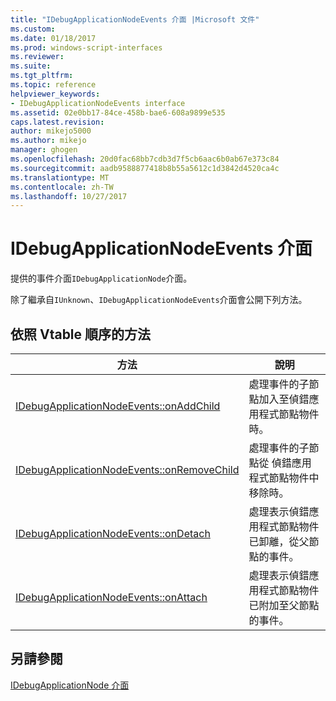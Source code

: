 ```yaml
---
title: "IDebugApplicationNodeEvents 介面 |Microsoft 文件"
ms.custom: 
ms.date: 01/18/2017
ms.prod: windows-script-interfaces
ms.reviewer: 
ms.suite: 
ms.tgt_pltfrm: 
ms.topic: reference
helpviewer_keywords:
- IDebugApplicationNodeEvents interface
ms.assetid: 02e0bb17-84ce-458b-bae6-608a9899e535
caps.latest.revision: 
author: mikejo5000
ms.author: mikejo
manager: ghogen
ms.openlocfilehash: 20d0fac68bb7cdb3d7f5cb6aac6b0ab67e373c84
ms.sourcegitcommit: aadb9588877418b8b55a5612c1d3842d4520ca4c
ms.translationtype: MT
ms.contentlocale: zh-TW
ms.lasthandoff: 10/27/2017
---
```

# <a name="idebugapplicationnodeevents-interface"></a>IDebugApplicationNodeEvents 介面
提供的事件介面`IDebugApplicationNode`介面。  
  
 除了繼承自`IUnknown`、`IDebugApplicationNodeEvents`介面會公開下列方法。  
  
## <a name="methods-in-vtable-order"></a>依照 Vtable 順序的方法  
  
|方法|說明|  
|------------|-----------------|  
|[IDebugApplicationNodeEvents::onAddChild](../../winscript/reference/idebugapplicationnodeevents-onaddchild.md)|處理事件的子節點加入至偵錯應用程式節點物件時。|  
|[IDebugApplicationNodeEvents::onRemoveChild](../../winscript/reference/idebugapplicationnodeevents-onremovechild.md)|處理事件的子節點從 偵錯應用程式節點物件中移除時。|  
|[IDebugApplicationNodeEvents::onDetach](../../winscript/reference/idebugapplicationnodeevents-ondetach.md)|處理表示偵錯應用程式節點物件已卸離，從父節點的事件。|  
|[IDebugApplicationNodeEvents::onAttach](../../winscript/reference/idebugapplicationnodeevents-onattach.md)|處理表示偵錯應用程式節點物件已附加至父節點的事件。|  
  
## <a name="see-also"></a>另請參閱  
 [IDebugApplicationNode 介面](../../winscript/reference/idebugapplicationnode-interface.md)